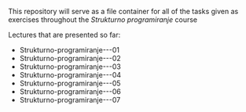 This repository will serve as a file container for all of the tasks given as exercises throughout the *Strukturno programiranje* course

Lectures that are presented so far:
<ul>
  <li>Strukturno-programiranje---01</li>
  <li>Strukturno-programiranje---02</li>
  <li>Strukturno-programiranje---03</li>
  <li>Strukturno-programiranje---04</li>
  <li>Strukturno-programiranje---05</li>
  <li>Strukturno-programiranje---06</li>
  <li>Strukturno-programiranje---07</li>
</ul>
